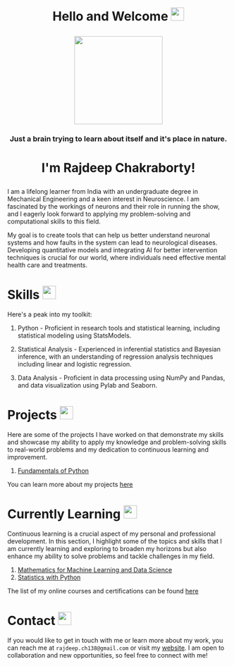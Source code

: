 
<h1>
<p align = "center">
  Hello and Welcome
  <img src="https://media.giphy.com/media/hvRJCLFzcasrR4ia7z/giphy.gif" width="30px"/>
</p>
</h1>

<!-- <h2> -->

</p>

<div id="header" align="center">
  <img src="https://media.giphy.com/media/MB75OzWrpUMOWfBHg0/giphy.gif" width="200"/>
</div>
  <h3>
<p align = "center">
Just a brain trying to learn about itself and it's place in nature.
  </h3>  
<!-- </h2> -->

<!-- <div id="header" align="center">
  <img src="https://media.giphy.com/media/IgLIVXrBcID9cExa6r/giphy.gif" width="200"/>
</div> -->


<h1>
<p align = 'center'>  
  I'm Rajdeep Chakraborty! 
</h1>
</p>

I am a lifelong learner from India with an undergraduate degree in Mechanical Engineering and a keen interest in Neuroscience. I am fascinated by the workings of neurons and their role in running the show, and I eagerly look forward to applying my problem-solving and computational skills to this field.

My goal is to create tools that can help us better understand neuronal systems and how faults in the system can lead to neurological diseases. Developing quantitative models and integrating AI for better intervention techniques is crucial for our world, where individuals need effective mental health care and treatments.

<h1>
  Skills
  <img src="https://media.giphy.com/media/ZeFekqjAmhRKviphQr/giphy.gif" width="30px"/>
  </h1>
  
  Here's a peak into my toolkit:
  
  1. Python - Proficient in research tools and statistical learning, including statistical modeling using StatsModels. 

  2. Statistical Analysis - Experienced in inferential statistics and Bayesian inference, with an understanding of regression analysis techniques including linear and logistic regression.

  3. Data Analysis - Proficient in data processing using NumPy and Pandas, and data visualization using Pylab and Seaborn.

<h1>
  Projects
  <img src="https://media.giphy.com/media/LOtwcbjWL6Pwr2qO8t/giphy.gif" width="30px" />
  </h1>
  
Here are some of the projects I have worked on that demonstrate my skills and showcase my ability to apply my knowledge and problem-solving skills to real-world problems and my dedication to continuous learning and improvement.
  
  1. [Fundamentals of Python](https://raj-ch017.github.io/fundamentals-of-python/intro.html)
 
You can learn more about my projects [here](https://raj-ch017.github.io/project_book/docs/title_page.html)

<h1>
  Currently Learning
  <img src="https://media.giphy.com/media/mrkk6ctjilhoKnFH8d/giphy.gif" width="30px" />
  </h1>
  
  Continuous learning is a crucial aspect of my personal and professional development. In this section, I highlight some of the topics and skills that I am currently learning and exploring to broaden my horizons but also enhance my ability to solve problems and tackle challenges in my field.
  
  1. [Mathematics for Machine Learning and Data Science](https://github.com/raj-ch017/mathematics-for-data-science)
  2. [Statistics with Python](https://github.com/raj-ch017/statistics-with-python)

The list of my online courses and certifications can be found [here](https://raj-ch017.github.io/academic-notebook/)

<h1>
  Contact
  <img src="https://media.giphy.com/media/Kd5t8Q0aUDui9yaf9n/giphy.gif" width="30px" />
  </h1>

If you would like to get in touch with me or learn more about my work, you can reach me at `rajdeep.ch138@gmail.com` or visit my [website](https://raj-ch017.github.io/). I am open to collaboration and new opportunities, so feel free to connect with me!
